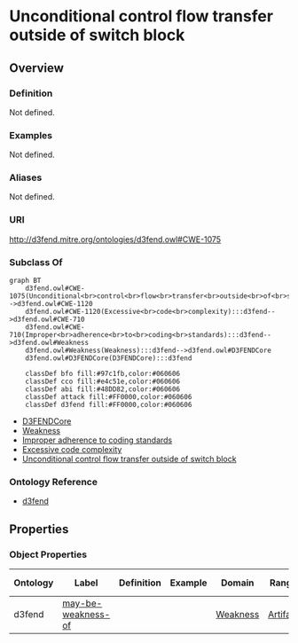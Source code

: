 # Unconditional control flow transfer outside of switch block

## Overview

### Definition
Not defined.

### Examples
Not defined.

### Aliases
Not defined.

### URI
http://d3fend.mitre.org/ontologies/d3fend.owl#CWE-1075

### Subclass Of
```mermaid
graph BT
    d3fend.owl#CWE-1075(Unconditional<br>control<br>flow<br>transfer<br>outside<br>of<br>switch<br>block):::d3fend-->d3fend.owl#CWE-1120
    d3fend.owl#CWE-1120(Excessive<br>code<br>complexity):::d3fend-->d3fend.owl#CWE-710
    d3fend.owl#CWE-710(Improper<br>adherence<br>to<br>coding<br>standards):::d3fend-->d3fend.owl#Weakness
    d3fend.owl#Weakness(Weakness):::d3fend-->d3fend.owl#D3FENDCore
    d3fend.owl#D3FENDCore(D3FENDCore):::d3fend
    
    classDef bfo fill:#97c1fb,color:#060606
    classDef cco fill:#e4c51e,color:#060606
    classDef abi fill:#48DD82,color:#060606
    classDef attack fill:#FF0000,color:#060606
    classDef d3fend fill:#FF0000,color:#060606
```

- [D3FENDCore](/docs/ontology/reference/model/D3FENDCore/D3FENDCore.md)
- [Weakness](/docs/ontology/reference/model/D3FENDCore/Weakness/Weakness.md)
- [Improper adherence to coding standards](/docs/ontology/reference/model/D3FENDCore/Weakness/Improper%20adherence%20to%20coding%20standards/Improper%20adherence%20to%20coding%20standards.md)
- [Excessive code complexity](/docs/ontology/reference/model/D3FENDCore/Weakness/Improper%20adherence%20to%20coding%20standards/Excessive%20code%20complexity/Excessive%20code%20complexity.md)
- [Unconditional control flow transfer outside of switch block](/docs/ontology/reference/model/D3FENDCore/Weakness/Improper%20adherence%20to%20coding%20standards/Excessive%20code%20complexity/Unconditional%20control%20flow%20transfer%20outside%20of%20switch%20block/Unconditional%20control%20flow%20transfer%20outside%20of%20switch%20block.md)


### Ontology Reference
- [d3fend](http://d3fend.mitre.org/ontologies/d3fend.owl#)

## Properties
### Object Properties
| Ontology | Label | Definition | Example | Domain | Range | Inverse Of |
|----------|-------|------------|---------|--------|-------|------------|
| d3fend | [may-be-weakness-of](http://d3fend.mitre.org/ontologies/d3fend.owl#may-be-weakness-of) |  |  | [Weakness](/docs/ontology/reference/model/D3FENDCore/Weakness/Weakness.md) | [Artifact](/docs/ontology/reference/model/D3FENDCore/Artifact/Artifact.md) | [may-have-weakness](http://d3fend.mitre.org/ontologies/d3fend.owl#may-have-weakness) |

